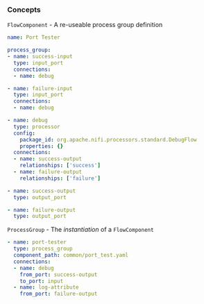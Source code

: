 ### Concepts ###

`FlowComponent` - A re-useable process group definition

```yaml
name: Port Tester

process_group:
- name: success-input
  type: input_port
  connections:
  - name: debug

- name: failure-input
  type: input_port
  connections:
  - name: debug

- name: debug
  type: processor
  config:
    package_id: org.apache.nifi.processors.standard.DebugFlow
    properties: {}
  connections:
  - name: success-output
    relationships: ['success']
  - name: failure-output
    relationships: ['failure']

- name: success-output
  type: output_port

- name: failure-output
  type: output_port
```

`ProcessGroup` - The _instantiation_ of a `FlowComponent`

```yaml
- name: port-tester
  type: process_group
  component_path: common/port_test.yaml
  connections:
  - name: debug
    from_port: success-output
    to_port: input
  - name: log-attribute
    from_port: failure-output
```
